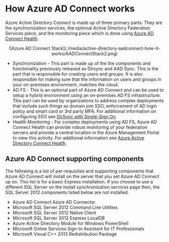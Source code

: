 <properties 
	pageTitle="How Azure AD Connect Works" 
	description="Learn about how Azure AD Connect Works." 
	services="active-directory" 
	documentationCenter="" 
	authors="billmath" 
	manager="stevenpo" 
	editor="curtand"/>

<tags 
	ms.service="active-directory" 
	ms.date="08/24/2015" 
	wacn.date=""/>

# How Azure AD Connect works



Azure Active Directory Connect is made up of three primary parts.  They are the synchronization services, the optional Active Directory Federation Services piece, and the monitoring piece which is done using [Azure AD Connect Health](https://msdn.microsoft.com/zh-cn/library/azure/dn906722.aspx).


<center>![Azure AD Connect Stack](./media/active-directory-aadconnect-how-it-works/AADConnectStack2.png)
</center>

- Synchronization - This part is made up of the the components and functionality previously released as Dirsync and AAD Sync.  This is the part that is responsible for creating users and groups.  It is also responsible for making sure that the information on users and groups in your on-premises environment, matches the cloud.
- AD FS - This is an optional part of Azure AD Connect and can be used to setup a hybrid environment using an on-premises AD FS infrastructure.  This part can be used by organizations to address complex deployments that include such things as domain join SSO, enforcement of AD login policy and smart card or 3rd party MFA.  For additional information on configuring SSO see [DirSync with Single-Sign On](https://msdn.microsoft.com/zh-cn/library/azure/dn441213.aspx).
- Health Monitoring - For complex deployments using AD FS, Azure AD Connect Health can provide robust monitoring of your federation servers and provide a central location in the Azure Management Portal to view this activity.  For additional information see [Azure Active Directory Connect Health](https://msdn.microsoft.com/zh-cn/library/azure/dn906722.aspx).


## Azure AD Connect supporting components

The following is a list of per-requisites and supporting components that Azure AD Connect will install on the server that you set Azure AD Connect up on.  This list is for a basic Express installation.  If you choose to use a different SQL Server on the Install synchronization services page then, the SQL Server 2012 components listed below are not installed. 

- Azure AD Connect Azure AD Connector
- Microsoft SQL Server 2012 Command Line Utilities
- Microsoft SQL Server 2012 Native Client
- Microsoft SQL Server 2012 Express LocalDB
- Azure Active Directory Module for Windows PowerShell
- Microsoft Online Services Sign-In Assistant for IT Professionals
- Microsoft Visual C++ 2013 Redistribution Package




 
